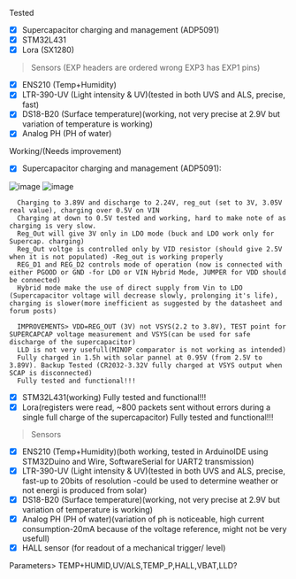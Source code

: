 Tested
- [x] Supercapacitor charging and management (ADP5091)
- [x] STM32L431 
- [x] Lora (SX1280)
      
>Sensors (EXP headers are ordered wrong EXP3 has EXP1 pins)
- [x] ENS210 (Temp+Humidity)
- [x] LTR-390-UV (Light intensity & UV)(tested in both UVS and ALS, precise, fast)
- [x] DS18-B20 (Surface temperature)(working, not very precise at 2.9V but variation of temperature is working)
- [x] Analog PH (PH of water)
      
Working/(Needs improvement)
- [X] Supercapacitor charging and management (ADP5091):

![image](https://github.com/Cristian-O/H2/assets/108984738/be896491-3708-4059-9036-6468f9c8566e)
![image](https://github.com/Cristian-O/H2/assets/108984738/402b6366-94e0-48f5-8fec-9134cf6d7b21)

      Charging to 3.89V and discharge to 2.24V, reg_out (set to 3V, 3.05V real value), charging over 0.5V on VIN
      Charging at down to 0.5V tested and working, hard to make note of as charging is very slow.
      Reg_Out will give 3V only in LDO mode (buck and LDO work only for Supercap. charging)
      Reg_Out voltge is controlled only by VID resistor (should give 2.5V when it is not populated) -Reg_out is working properly
      REG_D1 and REG_D2 controls mode of operation (now is connected with either PGOOD or GND -for LDO or VIN Hybrid Mode, JUMPER for VDD should be connected)
      Hybrid mode make the use of direct supply from Vin to LDO (Supercapacitor voltage will decrease slowly, prolonging it's life), charging is slower(more inefficient as suggested by the datasheet and forum posts)
      
      IMPROVEMENTS> VDD=REG_OUT (3V) not VSYS(2.2 to 3.8V), TEST point for SUPERCAPCAP voltage measurement and VSYS(can be used for safe discharge of the supercapacitor)
      LLD is not very usefull(MINOP comparator is not working as intended)
      Fully charged in 1.5h with solar pannel at 0.95V (from 2.5V to 3.89V). Backup Tested (CR2032-3.32V fully charged at VSYS output when SCAP is disconnected)
      Fully tested and functional!!!
- [x] STM32L431(working)
      Fully tested and functional!!!
- [x] Lora(registers were read, ~800 packets sent without errors during a single full charge of the supercapacitor)
      Fully tested and functional!!!

>Sensors
- [x] ENS210 (Temp+Humidity)(both working, tested in ArduinoIDE using STM32Duino and Wire, SoftwareSerial for UART2 transmission)
- [x] LTR-390-UV (Light intensity & UV)(tested in both UVS and ALS, precise, fast-up to 20bits of resolution -could be used to determine weather or not energi is produced from solar)
- [x] DS18-B20 (Surface temperature)(working, not very precise at 2.9V but variation of temperature is working)
- [x] Analog PH (PH of water)(variation of ph is noticeable, high current consumption-20mA because of the voltage reference, might not be very usefull)
- [x] HALL sensor (for readout of a mechanical trigger/ level)

Parameters> TEMP+HUMID,UV/ALS,TEMP_P,HALL,VBAT,LLD?



